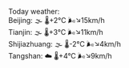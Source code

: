 Today weather:  
Beijing: 🌫  🌡️+2°C 🌬️↘15km/h  
Tianjin: 🌫  🌡️+3°C 🌬️↘11km/h  
Shijiazhuang: 🌫  🌡️-2°C 🌬️↘4km/h  
Tangshan: ☁️   🌡️+4°C 🌬️↘9km/h  
